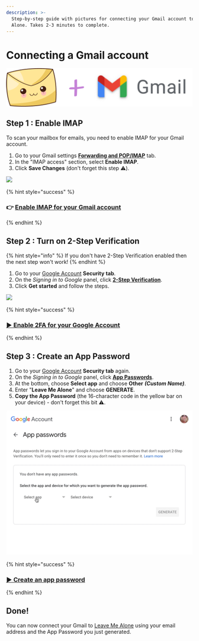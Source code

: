 ```yaml
---
description: >-
  Step-by-step guide with pictures for connecting your Gmail account to Leave Me
  Alone. Takes 2-3 minutes to complete.
---
```


# Connecting a Gmail account

![](../.gitbook/assets/lma-plus-gmail%20%281%29.png)

## Step 1 : Enable IMAP

To scan your mailbox for emails, you need to enable IMAP for your Gmail account.

1. Go to your Gmail settings [**Forwarding and POP/IMAP**](https://mail.google.com/mail/#settings/fwdandpop) tab.
2. In the "IMAP access" section, select **Enable IMAP**.
3. Click **Save Changes** \(don't forget this step ⚠️\).

![](../.gitbook/assets/1-enable-imap-2.gif)

{% hint style="success" %}
### 👉 [Enable IMAP for your Gmail account](https://mail.google.com/mail/#settings/fwdandpop)
{% endhint %}

## Step 2 : Turn on 2-Step Verification

{% hint style="info" %}
If you don't have 2-Step Verification enabled then the next step won't work!
{% endhint %}

1. Go to your [Google Account](https://myaccount.google.com/) **Security** **tab**.
2. On the _Signing in to Google_ panel, click [**2-Step Verification**](https://myaccount.google.com/signinoptions/two-step-verification).
3. Click **Get started** and follow the steps.

![](../.gitbook/assets/2-enable-2fa.gif)

{% hint style="success" %}
### [▶ Enable 2FA for your Google Account](https://myaccount.google.com/signinoptions/two-step-verification)
{% endhint %}

## Step 3 : Create an App Password

1. Go to your [Google Account](https://myaccount.google.com/) **Security tab** again.
2. On the _Signing in to Google_ panel, click [**App Passwords**](https://myaccount.google.com/apppasswords).
3. At the bottom, choose **Select app** and choose **Other** _**\(Custom Name\)**_.
4. Enter "**Leave Me Alone**" and choose **GENERATE**.
5. **Copy the App Password** \(the 16-character code in the yellow bar on your device\) - don't forget this bit ️⚠️.

![](../.gitbook/assets/3-app-password.gif)

{% hint style="success" %}
### [▶ Create an app password](https://myaccount.google.com/apppasswords)
{% endhint %}

## Done!

You can now connect your Gmail to [Leave Me Alone](https://leavemealone.app) using your email address and the App Password you just generated.

